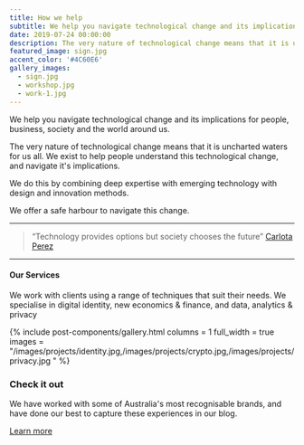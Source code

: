 ```yaml
---
title: How we help
subtitle: We help you navigate technological change and its implications for people, business, society and the world around us.
date: 2019-07-24 00:00:00
description: The very nature of technological change means that it is uncharted waters for us all. We exist to help people understand this technological change, and navigate it's implications. <br><br>We do this by combining deep expertise in emerging technology with design and innovation methods.
featured_image: sign.jpg
accent_color: '#4C60E6'
gallery_images:
  - sign.jpg
  - workshop.jpg
  - work-1.jpg
---
```


We help you navigate technological change and its implications for people, business, society and the world around us.

The very nature of technological change means that it is uncharted waters for us all. We exist to help people understand this technological change, and navigate it's implications.

We do this by combining deep expertise with emerging technology with design and innovation methods.

We offer a safe harbour to navigate this change.

---


> “Technology provides options but society chooses the future” <a href="https://www.youtube.com/watch?v=dhNd3tVR1hI">Carlota Perez</a>


---

#### Our Services

We work with clients using a range of techniques that suit their needs. We specialise in digital identity, new economics & finance, and data, analytics & privacy

{% include post-components/gallery.html
	columns = 1
	full_width = true
	images = "/images/projects/identity.jpg,/images/projects/crypto.jpg,/images/projects/privacy.jpg
	"
%}


### Check it out

We have worked with some of Australia's most recognisable brands, and have done our best to capture these experiences in our blog.

<a href="/blog" class="button--fill">Learn more</a>